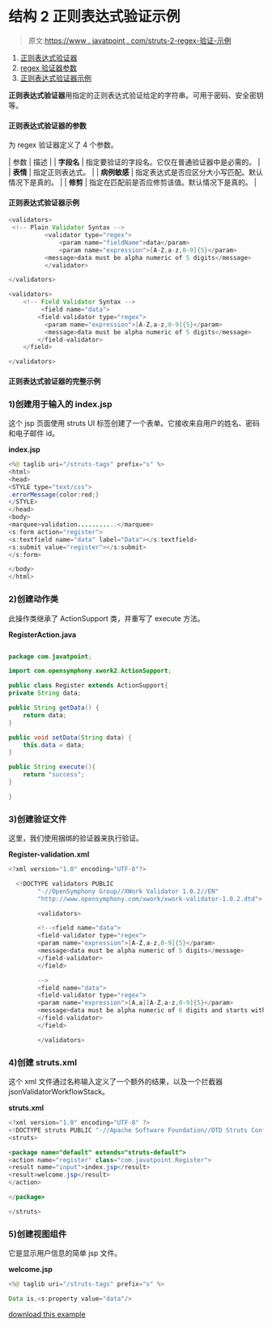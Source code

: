 # 结构 2 正则表达式验证示例

> 原文:[https://www . javatpoint . com/struts-2-regex-验证-示例](https://www.javatpoint.com/struts-2-regex-validation-example)

1.  [正则表达式验证器](#)
2.  [regex 验证器参数](#)
3.  [正则表达式验证器示例](#)

**正则表达式验证器**用指定的正则表达式验证给定的字符串。可用于密码、安全密钥等。

#### 正则表达式验证器的参数

为 regex 验证器定义了 4 个参数。

| 参数 | 描述 |
| **字段名** | 指定要验证的字段名。它仅在普通验证器中是必需的。 |
| **表情** | 指定正则表达式。 |
| **病例敏感** | 指定表达式是否应区分大小写匹配。默认情况下是真的。 |
| **修剪** | 指定在匹配前是否应修剪该值。默认情况下是真的。 |

#### 正则表达式验证器示例

```java
<validators>
 <!-- Plain Validator Syntax -->
          <validator type="regex">
              <param name="fieldName">data</param>
              <param name="expression">[A-Z,a-z,0-9]{5}</param>
  	      <message>data must be alpha numeric of 5 digits</message>
          </validator>

</validators>

```

```java
<validators>
    <!-- Field Validator Syntax -->
         <field name="data">
  		<field-validator type="regex">
  		  <param name="expression">[A-Z,a-z,0-9]{5}</param>
  		  <message>data must be alpha numeric of 5 digits</message>
  		</field-validator>
  	</field>

</validators>

```

#### 正则表达式验证器的完整示例

### 1)创建用于输入的 index.jsp

这个 jsp 页面使用 struts UI 标签创建了一个表单。它接收来自用户的姓名、密码和电子邮件 id。

**index.jsp**

```java
<%@ taglib uri="/struts-tags" prefix="s" %>
<html>
<head>
<STYLE type="text/css">
.errorMessage{color:red;}
</STYLE>
</head>
<body>
<marquee>validation...........</marquee>
<s:form action="register">
<s:textfield name="data" label="Data"></s:textfield>
<s:submit value="register"></s:submit>
</s:form>

</body>
</html>

```

### 2)创建动作类

此操作类继承了 ActionSupport 类，并重写了 execute 方法。

**RegisterAction.java**

```java

package com.javatpoint;

import com.opensymphony.xwork2.ActionSupport;

public class Register extends ActionSupport{
private String data;

public String getData() {
	return data;
}

public void setData(String data) {
	this.data = data;
}

public String execute(){
	return "success";
}

}

```

### 3)创建验证文件

这里，我们使用捆绑的验证器来执行验证。

**Register-validation.xml**

```java
<?xml version="1.0" encoding="UTF-8"?>

  <!DOCTYPE validators PUBLIC 
  		"-//OpenSymphony Group//XWork Validator 1.0.2//EN" 
  		"http://www.opensymphony.com/xwork/xwork-validator-1.0.2.dtd">

  		<validators>

  		<!--<field name="data">
  		<field-validator type="regex">
  		<param name="expression">[A-Z,a-z,0-9]{5}</param>
  		<message>data must be alpha numeric of 5 digits</message>
  		</field-validator>
  		</field>

  		-->
  		<field name="data">
  		<field-validator type="regex">
  		<param name="expression">[A,a][A-Z,a-z,0-9]{5}</param>
  		<message>data must be alpha numeric of 6 digits and starts with a or A</message>
  		</field-validator>
  		</field> 

  		</validators>

```

### 4)创建 struts.xml

这个 xml 文件通过名称输入定义了一个额外的结果，以及一个拦截器 jsonValidatorWorkflowStack。

**struts.xml**

```java
<?xml version="1.0" encoding="UTF-8" ?>
<!DOCTYPE struts PUBLIC "-//Apache Software Foundation//DTD Struts Configuration 2.1//EN" "http://struts.apache.org/dtds/struts-2.1.dtd">
<struts>

<package name="default" extends="struts-default">
<action name="register" class="com.javatpoint.Register">
<result name="input">index.jsp</result>
<result>welcome.jsp</result>
</action>

</package>

</struts>    

```

### 5)创建视图组件

它是显示用户信息的简单 jsp 文件。

**welcome.jsp**

```java
<%@ taglib uri="/struts-tags" prefix="s" %>

Data is,<s:property value="data"/>

```

[download this example](https://static.javatpoint.com/src/st/ajaxvalidation.zip)